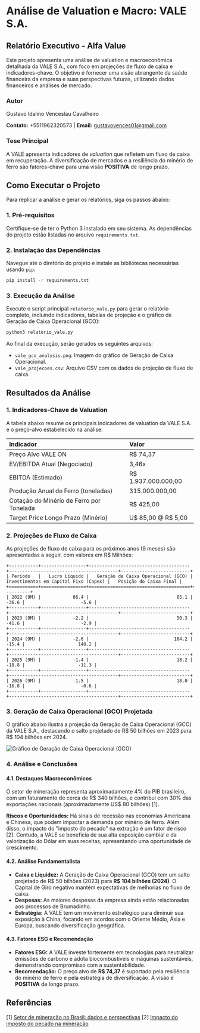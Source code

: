 # Análise de Valuation e Macro: VALE S.A.

## Relatório Executivo - Alfa Value

Este projeto apresenta uma análise de valuation e macroeconômica detalhada da VALE S.A., com foco em projeções de fluxo de caixa e indicadores-chave. O objetivo é fornecer uma visão abrangente da saúde financeira da empresa e suas perspectivas futuras, utilizando dados financeiros e análises de mercado.

### Autor

Gustavo Idalino Venceslau Cavalheiro

**Contato:** +5511962320573 | **Email:** gustavovences01@gmail.com

### Tese Principal

A VALE apresenta indicadores de _valuation_ que refletem um fluxo de caixa em recuperação. A diversificação de mercados e a resiliência do minério de ferro são fatores-chave para uma visão **POSITIVA** de longo prazo.

## Como Executar o Projeto

Para replicar a análise e gerar os relatórios, siga os passos abaixo:

### 1. Pré-requisitos

Certifique-se de ter o Python 3 instalado em seu sistema. As dependências do projeto estão listadas no arquivo `requirements.txt`.

### 2. Instalação das Dependências

Navegue até o diretório do projeto e instale as bibliotecas necessárias usando `pip`:

```bash
pip install -r requirements.txt
```

### 3. Execução da Análise

Execute o script principal `relatorio_vale.py` para gerar o relatório completo, incluindo indicadores, tabelas de projeção e o gráfico de Geração de Caixa Operacional (GCO):

```bash
python3 relatorio_vale.py
```

Ao final da execução, serão gerados os seguintes arquivos:

*   `vale_gco_analysis.png`: Imagem do gráfico de Geração de Caixa Operacional.
*   `vale_projecoes.csv`: Arquivo CSV com os dados de projeção de fluxo de caixa.

## Resultados da Análise

### 1. Indicadores-Chave de Valuation

A tabela abaixo resume os principais indicadores de valuation da VALE S.A. e o preço-alvo estabelecido na análise:

| Indicador                       | Valor                 |
| :------------------------------ | :-------------------- |
| Preço Alvo VALE ON              | R$ 74,37              |
| EV/EBITDA Atual (Negociado)     | 3,46x                 |
| EBITDA (Estimado)               | R$ 1.937.000.000,00   |
| Produção Anual de Ferro (toneladas) | 315.000.000,00        |
| Cotação do Minério de Ferro por Tonelada | R$ 425,00             |
| Target Price Longo Prazo (Minério) | U$ 85,00 @ R$ 5,00    |

### 2. Projeções de Fluxo de Caixa

As projeções de fluxo de caixa para os próximos anos (9 meses) são apresentadas a seguir, com valores em R$ Milhões:

```
+-----------+-----------------+--------------------------------------+-----------------------------------------+--------------------------+
| Período   |   Lucro Líquido |   Geração de Caixa Operacional (GCO) |   Investimentos em Capital Fixo (Capex) |   Posição do Caixa Final |
+===========+=================+======================================+=========================================+================----------+
| 2022 (9M) |            86.4 |                                 85.1 |                                   -36.6 |                     -5.6 |
+-----------+-----------------+--------------------------------------+-----------------------------------------+--------------------------+
| 2023 (9M) |            -2.2 |                                 50.3 |                                   -41.6 |                     -2.9 |
+-----------+-----------------+--------------------------------------+-----------------------------------------+--------------------------+
| 2024 (9M) |            -2.6 |                                104.2 |                                   -15.4 |                    148.2 |
+-----------+-----------------+--------------------------------------+-----------------------------------------+--------------------------+
| 2025 (9M) |            -1.4 |                                 18.2 |                                   -18.8 |                    -11.3 |
+-----------+-----------------+--------------------------------------+-----------------------------------------+--------------------------+
| 2026 (9M) |            -1.5 |                                 18.0 |                                   -16.8 |                     -0.6 |
+-----------+-----------------+--------------------------------------+-----------------------------------------+--------------------------+
```

### 3. Geração de Caixa Operacional (GCO) Projetada

O gráfico abaixo ilustra a projeção da Geração de Caixa Operacional (GCO) da VALE S.A., destacando o salto projetado de R$ 50 bilhões em 2023 para R$ 104 bilhões em 2024.

![Gráfico de Geração de Caixa Operacional (GCO)](https://private-us-east-1.manuscdn.com/sessionFile/yVa19UZEjiUQUP3VPi0XRV/sandbox/x3FiOZWfn6RMGJEGFFkjd0-images_1759179063684_na1fn_L2hvbWUvdWJ1bnR1L2J0Z19leHBlcmllbmNlX2ltcHJvdmVkL3ZhbGVfZ2NvX2FuYWx5c2lz.png?Policy=eyJTdGF0ZW1lbnQiOlt7IlJlc291cmNlIjoiaHR0cHM6Ly9wcml2YXRlLXVzLWVhc3QtMS5tYW51c2Nkbi5jb20vc2Vzc2lvbkZpbGUveVZhMTlVWkVqaVVRVVAzVlBpMFhSVi9zYW5kYm94L3gzRmlPWldmbjZSTUdKRUdGRmtqZDAtaW1hZ2VzXzE3NTkxNzkwNjM2ODRfbmExZm5fTDJodmJXVXZkV0oxYm5SMUwySjBaMTlsZUhCbGNtbGxibU5sWDJsdGNISnZkbVZrTDNaaGJHVmZaMk52WDJGdVlXeDVjMmx6LnBuZyIsIkNvbmRpdGlvbiI6eyJEYXRlTGVzc1RoYW4iOnsiQVdTOkVwb2NoVGltZSI6MTc5ODc2MTYwMH19fV19&Key-Pair-Id=K2HSFNDJXOU9YS&Signature=dHxT9T2jeegfARuzkgbcpwIwdnvQCMqo8iA43cwCWsJV98C8pcOHrcqnYSD0m3V-A7Vv5PvSj8tnkxJ~U69epm9~lb~hOHs6nE~uaQJSK4itv0-gr5091SyueP7K9Znx0C3UC5qXdvGIpM0dZ6T5G2kIp0bBDgDsYRJL4OaO5mGqurdpj0WF8inxBYXnPo3apL7JiyTAz~HC4jKLQqcdhqVnW~OBBHYKBUFedMiRqtW8PL1LnO5Tbl~Y~J4cMP9fcLR~6uJTx47k9g4m-~UWuK055evLJpJ7ODc9s3sF1luHELHr5314Xuaa95yL5vlLv9DtMu81TrCF0aaRmbEGLQ__)

### 4. Análise e Conclusões

#### 4.1. Destaques Macroeconômicos

O setor de mineração representa aproximadamente 4% do PIB brasileiro, com um faturamento de cerca de R$ 340 bilhões, e contribui com 30% das exportações nacionais (aproximadamente US$ 80 bilhões) [1].

**Riscos e Oportunidades:** Há sinais de recessão nas economias Americana e Chinesa, que podem impactar a demanda por minério de ferro. Além disso, o impacto do "imposto do pecado" na extração é um fator de risco [2]. Contudo, a VALE se beneficia de sua alta exposição cambial e da valorização do Dólar em suas receitas, apresentando uma oportunidade de crescimento.

#### 4.2. Análise Fundamentalista

*   **Caixa e Liquidez:** A Geração de Caixa Operacional (GCO) tem um salto projetado de R$ 50 bilhões (2023) para **R$ 104 bilhões (2024)**. O Capital de Giro negativo mantém expectativas de melhorias no fluxo de caixa.
*   **Despesas:** As maiores despesas da empresa ainda estão relacionadas aos processos de Brumadinho.
*   **Estratégia:** A VALE tem um movimento estratégico para diminuir sua exposição à China, focando em acordos com o Oriente Médio, Ásia e Europa, buscando diversificação geográfica.

#### 4.3. Fatores ESG e Recomendação

*   **Fatores ESG:** A VALE investe fortemente em tecnologias para neutralizar emissões de carbono e adota biocombustíveis e máquinas sustentáveis, demonstrando compromisso com a sustentabilidade.
*   **Recomendação:** O preço alvo de **R$ 74,37** é suportado pela resiliência do minério de ferro e pela estratégia de diversificação. A visão é **POSITIVA** de longo prazo.

## Referências

[1] [Setor de mineração no Brasil: dados e perspectivas](https://www.ibram.org.br/)
[2] [Impacto do imposto do pecado na mineração](https://www.gov.br/economia/pt-br/assuntos/noticias/2023/outubro/reforma-tributaria-imposto-seletivo-tera-aliquota-de-1-sobre-mineracao-e-petroleo-e-gas-e-nao-incidira-sobre-energia-eletrica-e-telecomunicacoes)

